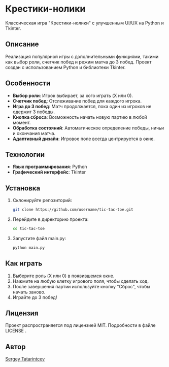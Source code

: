 # Крестики-нолики

Классическая игра "Крестики-нолики" с улучшенным UI/UX на Python и Tkinter.

## Описание
Реализация популярной игры с дополнительными функциями, такими как выбор роли, счетчик побед и режим матча до 3 побед. Проект создан с использованием Python и библиотеки Tkinter.

## Особенности
- **Выбор роли**: Игрок выбирает, за кого играть (X или 0).
- **Счетчик побед**: Отслеживание побед для каждого игрока.
- **Игра до 3 побед**: Матч продолжается, пока один из игроков не одержит 3 победы.
- **Кнопка сброса**: Возможность начать новую партию в любой момент.
- **Обработка состояний**: Автоматическое определение победы, ничьи и окончания матча.
- **Адаптивный дизайн**: Игровое поле всегда центрируется в окне.

## Технологии
- **Язык программирования**: Python  
- **Графический интерфейс**: Tkinter  

## Установка
1. Склонируйте репозиторий:
   ```bash
   git clone https://github.com/username/tic-tac-toe.git
   ```
2. Перейдите в директорию проекта:
    ```bash
    cd tic-tac-toe
    ```
3. Запустите файл main.py:
    ```bash
    python main.py
    ```
## Как играть

1. Выберите роль (X или 0) в появившемся окне.
2. Нажмите на любую клетку игрового поля, чтобы сделать ход.
3. После завершения партии используйте кнопку "Сброс", чтобы начать заново.
4. Играйте до 3 побед!
## Лицензия
Проект распространяется под лицензией MIT. Подробности в файле LICENSE .

## Автор
[Sergey Tatarintcev](https://github.com/SergeyTatarintcev) 
